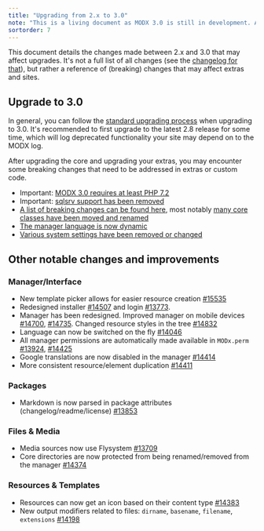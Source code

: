 ```yaml
---
title: "Upgrading from 2.x to 3.0"
note: "This is a living document as MODX 3.0 is still in development. At this time it's not yet recommended to upgrade sites to MODX 3.0 unless you're a developer looking to test, and prepare, your extras. "
sortorder: 7
---
```


This document details the changes made between 2.x and 3.0 that may affect upgrades. It's not a full list of all changes (see the [changelog for that](https://github.com/modxcms/revolution/blob/3.x/core/docs/changelog.txt)), but rather a reference of (breaking) changes that may affect extras and sites.

## Upgrade to 3.0

In general, you can follow the [standard upgrading process](getting-started/maintenance/upgrading) when upgrading to 3.0. It's recommended to first upgrade to the latest 2.8 release for some time, which will log deprecated functionality your site may depend on to the MODX log.

After upgrading the core and upgrading your extras, you may encounter some breaking changes that need to be addressed in extras or custom code.

- Important: [MODX 3.0 requires at least PHP 7.2](getting-started/upgrading-to-3.0/requirements)
- Important: [sqlsrv support has been removed](getting-started/upgrading-to-3.0/sqlsrv)
- [A list of breaking changes can be found here](getting-started/upgrading-to-3.0/breaking-changes), most notably [many core classes have been moved and renamed](getting-started/upgrading-to-3.0/class-names)
- [The manager language is now dynamic](getting-started/upgrading-to-3.0/manager-language)
- [Various system settings have been removed or changed](getting-started/upgrading-to-3.0/system-settings)

## Other notable changes and improvements

### Manager/Interface

- New template picker allows for easier resource creation [#15535](https://github.com/modxcms/revolution/pull/15535)
- Redesigned installer [#14507](https://github.com/modxcms/revolution/pull/14507) and login [#13773](https://github.com/modxcms/revolution/pull/13773).
- Manager has been redesigned. Improved manager on mobile devices [#14700](https://github.com/modxcms/revolution/pull/14700), [#14735](https://github.com/modxcms/revolution/pull/14735). Changed resource styles in the tree [#14832](https://github.com/modxcms/revolution/pull/14832)
- Language can now be switched on the fly [#14046](https://github.com/modxcms/revolution/pull/14046)
- All manager permissions are automatically made available in `MODx.perm` [#13924](https://github.com/modxcms/revolution/pull/13924), [#14425](https://github.com/modxcms/revolution/pull/14425)
- Google translations are now disabled in the manager [#14414](https://github.com/modxcms/revolution/pull/14414)
- More consistent resource/element duplication [#14411](https://github.com/modxcms/revolution/pull/14411)

### Packages

- Markdown is now parsed in package attributes (changelog/readme/license) [#13853](https://github.com/modxcms/revolution/pull/13853)

### Files & Media

- Media sources now use Flysystem [#13709](https://github.com/modxcms/revolution/pull/13709)
- Core directories are now protected from being renamed/removed from the manager [#14374](https://github.com/modxcms/revolution/pull/14374)

### Resources & Templates

- Resources can now get an icon based on their content type [#14383](https://github.com/modxcms/revolution/pull/14383)
- New output modifiers related to files: `dirname`, `basename`, `filename`, `extensions` [#14198](https://github.com/modxcms/revolution/pull/14198)
